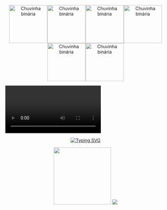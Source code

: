 <p align="center">
    <img alt="Chuvinha binária" heigth="1200px" width="120px"  autoplay src="https://cdn.discordapp.com/attachments/654818322076139553/1101980012065849415/gif_gitD.gif"/><img alt="Chuvinha binária" heigth="1200px" width="120px" src="https://cdn.discordapp.com/attachments/654818322076139553/1101980012065849415/gif_gitD.gif"/><img alt="Chuvinha binária" heigth="1200px" width="120px" src="https://cdn.discordapp.com/attachments/654818322076139553/1101980012065849415/gif_gitD.gif"/><img alt="Chuvinha binária" heigth="1200px" width="120px" src="https://cdn.discordapp.com/attachments/654818322076139553/1101980012065849415/gif_gitD.gif"/><img alt="Chuvinha binária" heigth="1200px" width="120px" src="https://cdn.discordapp.com/attachments/654818322076139553/1101980012065849415/gif_gitD.gif"/><img alt="Chuvinha binária" heigth="1200px" width="120px" src="https://cdn.discordapp.com/attachments/654818322076139553/1101980012065849415/gif_gitD.gif"/>
</p>

<p>
    <video autoplay>
        <source src="https://cdn.discordapp.com/attachments/654818322076139553/1101980012065849415/gif_gitD.gif">
    </video>
</p>

<div align="center">
    <a href="https://git.io/typing-svg"><img src="https://readme-typing-svg.herokuapp.com?font=Fira+Code&pause=1000&color=60C477&center=true&multiline=true&width=435&height=100&lines=Hi!+I'm+Melkysedeke;I'm+from+Brazil%2FBA;Currently+studying+Computer+Science" alt="Typing SVG" /></a>
</div>

<div>
    <p  align="center">
        <a hef="https://github.com/Melkysedeke">
    <img height=180cm src="https://github-readme-stats.vercel.app/api?username=Melkysedeke&show_icons=true&theme=dark&count_private=true&ring_color=60C477&title_color=60C477&text_color=FFFFFF"/>
    <img src="https://github-readme-stats.vercel.app/api/top-langs/?username=Melkysedeke&layout=compact&theme=dark&title_color=60C477&size_weight=0.5&count_weight=0.5"/>
    </P>
</div>
